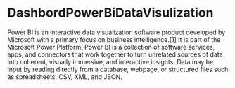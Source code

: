 # DashbordPowerBiDataVisulization

Power BI is an interactive data visualization software product developed by Microsoft with a primary focus on business intelligence.[1] It is part of the Microsoft Power Platform. Power BI is a collection of software services, apps, and connectors that work together to turn unrelated sources of data into coherent, visually immersive, and interactive insights. Data may be input by reading directly from a database, webpage, or structured files such as spreadsheets, CSV, XML, and JSON.
